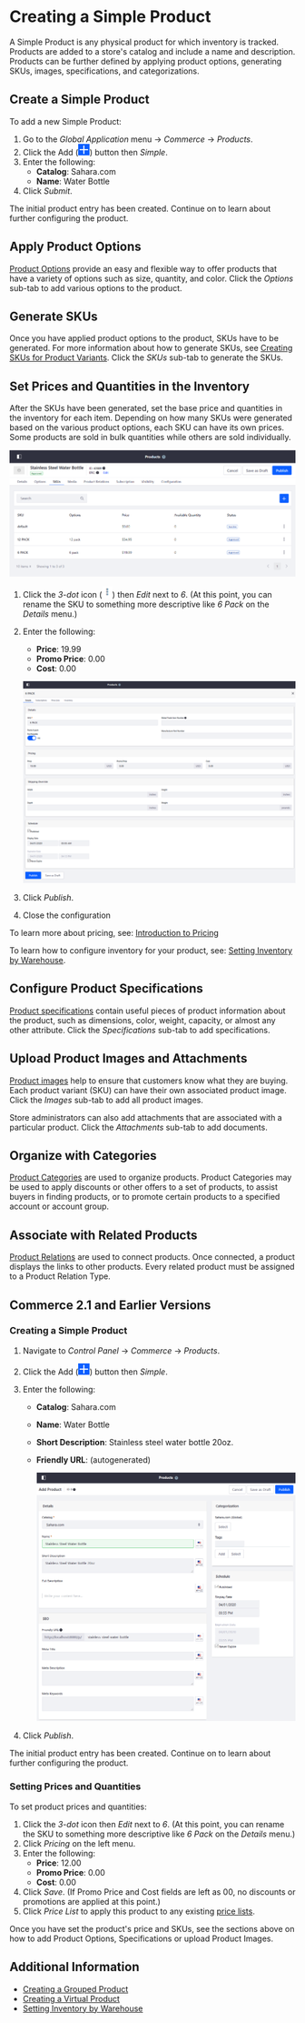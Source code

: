 # Creating a Simple Product

A Simple Product is any physical product for which inventory is tracked. Products are added to a store's catalog and include a name and description. Products can be further defined by applying product options, generating SKUs, images, specifications, and categorizations.

## Create a Simple Product

To add a new Simple Product:

1. Go to the _Global Application_ menu &rarr; _Commerce_ &rarr; _Products_.
1. Click the Add (![Add icon](../../../images/icon-add.png)) button then _Simple_.
1. Enter the following:
   * **Catalog**: Sahara.com
   * **Name**: Water Bottle
1. Click _Submit_.

The initial product entry has been created. Continue on to learn about further configuring the product.

## Apply Product Options

[Product Options](../products/using-product-options.md) provide an easy and flexible way to offer products that have a variety of options such as size, quantity, and color. Click the _Options_ sub-tab to add various options to the product.

## Generate SKUs

Once you have applied product options to the product, SKUs have to be generated. For more information about how to generate SKUs, see [Creating SKUs for Product Variants](../products/creating-skus-for-product-variants.md). Click the _SKUs_ sub-tab to generate the SKUs.

## Set Prices and Quantities in the Inventory

After the SKUs have been generated, set the base price and quantities in the inventory for each item. Depending on how many SKUs were generated based on the various product options, each SKU can have its own prices. Some products are sold in bulk quantities while others are sold individually.

![Product SKUs](./creating-a-simple-product/images/02.png)

1. Click the _3-dot_ icon (![Actions icon](../../../images/icon-actions.png)) then _Edit_ next to _6_. (At this point, you can rename the SKU to something more descriptive like _6 Pack_ on the _Details_ menu.)
1. Enter the following:
    * **Price**: 19.99
    * **Promo Price**: 0.00
    * **Cost**: 0.00

    ![Editing the SKU's price](./creating-a-simple-product/images/03.png)

1. Click _Publish_.
1. Close the configuration

To learn more about pricing, see: [Introduction to Pricing](../../../pricing/introduction-to-pricing.md)

To learn how to configure inventory for your product, see: [Setting Inventory by Warehouse](../../managing-inventory/setting-inventory-by-warehouse.md).

## Configure Product Specifications

[Product specifications](../products/specifications.md) contain useful pieces of product information about the product, such as dimensions, color, weight, capacity, or almost any other attribute. Click the _Specifications_ sub-tab to add specifications.

## Upload Product Images and Attachments

[Product images](../products/product-images.md) help to ensure that customers know what they are buying. Each product variant (SKU) can have their own associated product image. Click the _Images_ sub-tab to add all product images.

Store administrators can also add attachments that are associated with a particular product. Click the _Attachments_ sub-tab to add documents.

## Organize with Categories

[Product Categories](../products/creating-a-new-product-category.md) are used to organize products. Product Categories may be used to apply discounts or other offers to a set of products, to assist buyers in finding products, or to promote certain products to a specified account or account group.

## Associate with Related Products

[Product Relations](../products/related-products-up-sells-and-cross-sells.md) are used to connect products. Once connected, a product displays the links to other products. Every related product must be assigned to a Product Relation Type.

## Commerce 2.1 and Earlier Versions

### Creating a Simple Product

1. Navigate to _Control Panel_ → _Commerce_ → _Products_.
1. Click the Add (![Add icon](../../../images/icon-add.png)) button then _Simple_.
1. Enter the following:
   * **Catalog**: Sahara.com
   * **Name**: Water Bottle
   * **Short Description**: Stainless steel water bottle 20oz.
   * **Friendly URL**: (autogenerated)

      ![Adding a product](./creating-a-simple-product/images/01.png)

1. Click _Publish_.

The initial product entry has been created. Continue on to learn about further configuring the product.

### Setting Prices and Quantities

To set product prices and quantities:

1. Click the _3-dot_ icon then _Edit_ next to _6_. (At this point, you can rename the SKU to something more descriptive like _6 Pack_ on the _Details_ menu.)
1. Click _Pricing_ on the left menu.
1. Enter the following:
    * **Price**: 12.00
    * **Promo Price**: 0.00
    * **Cost**: 0.00
1. Click _Save_. (If Promo Price and Cost fields are left as 00, no discounts or promotions are applied at this point.)
2. Click _Price List_ to apply this product to any existing [price lists](../../../pricing/adding-products-to-a-price-list.md).

Once you have set the product's price and SKUs, see the sections above on how to add Product Options, Specifications or upload Product Images.

## Additional Information

* [Creating a Grouped Product](./creating-a-grouped-product.md)
* [Creating a Virtual Product](./creating-a-virtual-product.md)
* [Setting Inventory by Warehouse](../../managing-inventory/setting-inventory-by-warehouse.md)

